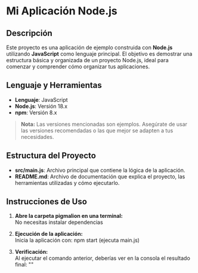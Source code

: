 # Mi Aplicación Node.js

## Descripción

Este proyecto es una aplicación de ejemplo construida con **Node.js** utilizando **JavaScript** como lenguaje principal. El objetivo es demostrar una estructura básica y organizada de un proyecto Node.js, ideal para comenzar y comprender cómo organizar tus aplicaciones.

## Lenguaje y Herramientas

- **Lenguaje**: JavaScript
- **Node.js**: Versión 18.x  
- **npm**: Versión 8.x

> **Nota:** Las versiones mencionadas son ejemplos. Asegúrate de usar las versiones recomendadas o las que mejor se adapten a tus necesidades.

## Estructura del Proyecto

- **src/main.js**: Archivo principal que contiene la lógica de la aplicación.  
- **README.md**: Archivo de documentación que explica el proyecto, las herramientas utilizadas y cómo ejecutarlo.

## Instrucciones de Uso

1. **Abre la carpeta pigmalion en una terminal:**  
   No necesitas instalar dependencias

2. **Ejecución de la aplicación:**  
   Inicia la aplicación con:
   npm start (ejecuta main.js)

2. **Verificación:**  
   Al ejecutar el comando anterior, deberías ver en la consola el resultado final:
   ""
